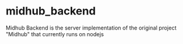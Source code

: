 # midhub_backend
Midhub Backend is the server implementation of the original project "Midhub" that currently runs on nodejs
